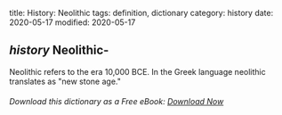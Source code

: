 title: History: Neolithic
tags: definition, dictionary
category: history
date: 2020-05-17
modified: 2020-05-17

## _history_ Neolithic-
Neolithic refers to the era 10,000 BCE. In the Greek language neolithic translates as "new stone age."


###### Download *this* dictionary as a Free eBook: [Download Now]({static}static/SerfHistoryDictionary.pdf)


